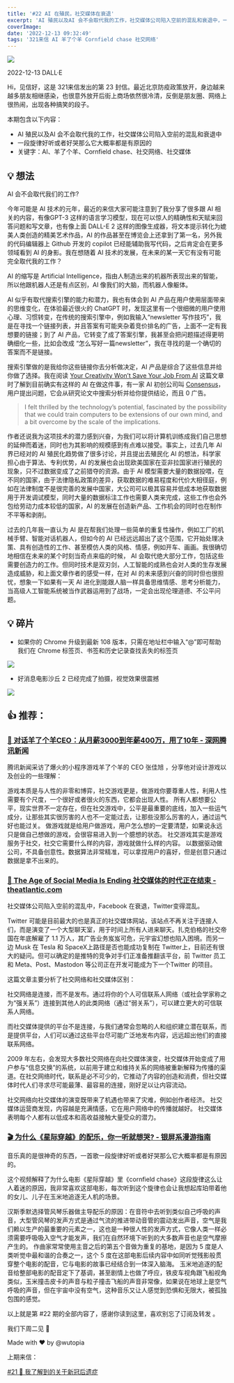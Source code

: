 ```yaml
---
title: '#22 AI 在殖民，社交媒体在衰退'
excerpt: 'AI 殖民以及AI 会不会取代我的工作，社交媒体公司陷入空前的混乱和衰退中，一段旋律好听或者好哭那么它大概率都是有原因的'
coverImage:
date: '2022-12-13 09:32:49'
tags: '321来信 AI 羊了个羊 Cornfield chase 社交网络'
---
```


![](https://assets.wuxinhua.com/newsletter/assets/22-ai.png)

2022-12-13 DALL·E

Hi，见信好，这是 321来信发出的第 23 封信。最近北京防疫政策放开，身边越来越多朋友相继感染，也很意外放开后街上商场依然很冷清，反倒是朋友圈、网络上很热闹，出现各种搞笑的段子。

本期包含以下内容：

- AI 殖民以及AI 会不会取代我的工作，社交媒体公司陷入空前的混乱和衰退中
- 一段旋律好听或者好哭那么它大概率都是有原因的
- 关键字：AI、羊了个羊、Cornfield chase、社交网络、社交媒体


## 💡 想法

AI 会不会取代我们的工作?

今年可能是 AI 技术的元年，最近的来信大家可能注意到了我分享了很多跟 AI 相关的内容，有像GPT-3 这样的语言学习模型，现在可以惊人的精确性和天赋来回答问题和写文章，也有像上面 DALL-E 2 这样的图像生成器，将文本提示转化为媲美人类创造的精美艺术作品，AI 的作品甚至在博览会上还拿到了第一名，另外我的代码编辑器上 Github 开发的 copilot 已经能辅助我写代码，之后肯定会在更多领域看到 AI 的身影。我在想随着 AI 技术的发展，在未来的某一天它有没有可能完全取代我的工作？

AI 的缩写是 Artificial Intelligence，指由人制造出来的机器所表现出来的智能，所以他跟机器人还是有点区别，AI 像我们的大脑，而机器人像躯体。

AI 似乎有取代搜索引擎的能力和潜力，我也有体会到 AI 产品在用户使用层面带来的思维变化，在体验最近很火的 ChatGPT 时，发现这里有一个很细微的用户使用心理、习惯转变，在传统的搜索引擎中，例如我输入“newsletter 写作技巧”，我是在寻找一个链接列表，并且答案有可能夹杂着竞价排名的广告，上面不一定有我想要的链接；到了 AI 产品，它转变了成了答案引擎，我甚至会把问题描述得更明确细化一些，比如会改成 “怎么写好一篇newsletter”，我在寻找的是一个确切的答案而不是链接。

搜索引擎做的是我给你这些链接你去分析做决定，AI 产品是综合了这些信息并给你做了选择。我在阅读 [Your Creativity Won’t Save Your Job From AI](https://www.theatlantic.com/newsletters/archive/2022/12/why-the-rise-of-ai-is-the-most-important-story-of-the-year/672308/) 这篇文章时了解到目前确实有这样的 AI 在做这件事，有一家 AI 初创公司叫 [Consensus](https://consensus.app/search/)，用户提出问题，它会从研究论文中搜索分析并给你提供结论，而且 0 广告。

> I felt thrilled by the technology’s potential, fascinated by the possibility that we could train computers to be extensions of our own mind, and a bit overcome by the scale of the implications.

作者还说我为这项技术的潜力感到兴奋，为我们可以将计算机训练成我们自己思想的延伸而着迷，同时也为其影响的规模感到有点难以接受。事实上，过去几年 AI 界已经对的 AI 殖民化趋势做了很多讨论，并且提出去殖民化 AI 的想法，科学家担心由于算法、专利优势，AI 的发展也会出现欧美国家在亚非拉国家进行殖民的现象，只不过数据变成了之前猎夺的资源。由于 AI 模型需要大量的数据投喂，在不同的国家，由于法律隐私政策的差异，获取数据的难易程度和代价大相径庭，例如在法律制度不是很完善的发展中国家，大公司可以极其容易并低成本地获取数据用于开发调试模型，同时大量的数据标注工作也需要人类来完成，这些工作也会外包给劳动力成本较低的国家，AI 的发展在创造新产品、工作机会的同时也在制作不平等和剥削。

过去的几年我一直认为 AI 是在帮我们处理一些简单的重复性操作，例如工厂的机械手臂、智能对话机器人，但如今的 AI 已经远远超出了这个范围，它开始处理决策、具有创造性的工作、甚至模仿人类的风格、情感，例如开车、画画。我很确切地相信在未来的某个时刻当奇点来临的时候， AI 会取代绝大部分工作，包括这些需要创造力的工作。但同时技术是双刃剑，人工智能的成熟也会对人类的生存发展造成威胁，和上面文章作者的感受一样，在对 AI 的未来感到兴奋的同时但也很担忧，想象一下如果有一天 AI 进化到能跟人脑一样具备思维情感、思考分析能力，当高级人工智能系统被当作武器运用到了战场，一定会出现伦理道德、不公平问题。


## 💡 碎片

- 如果你的 Chrome 升级到最新 108 版本，只需在地址栏中输入“@”即可帮助我们在 Chrome 标签页、书签和历史记录查找丢失的标签页 [](https://blog.google/products/chrome/search-your-tabs-bookmarks-and-history-in-the-chrome-address-bar/)

![](https://assets.wuxinhua.com/newsletter/assets/22-chrome.gif)

- 好消息电影沙丘 2 已经完成了拍摄，视觉效果很震撼

![](https://assets.wuxinhua.com/newsletter/assets/22-dune.png)


## 👍 推荐：

### [📃 对话羊了个羊CEO：从月薪3000到年薪400万，用了10年 - 深网腾讯新闻](https://mp.weixin.qq.com/s/FS4wiGx3qetKb6h0Z1EjnQ)

腾讯新闻采访了爆火的小程序游戏羊了个羊的 CEO 张佳旭 ，分享他对设计游戏以及创业的一些理解：

 游戏本质是与人性的非零和博弈，社交游戏更是，做游戏你要尊重人性，利用人性需要有个尺度，一个很好或者很火的东西，它都会出现人性。
所有人都想要公平，现实世界不一定存在，但在社交游戏中，公平是最重要的底线，加入一些运气成分，让那些其实很厉害的人也不一定能过去，让那些没那么厉害的人，通过运气好也能过关。
做游戏就是给用户做游戏，用户怎么想的一定要清楚，如果说永远只是做自己想做的游戏，会很容易进入到一个臆想的状态。
社交游戏其实是游戏服务于社交，社交它需要什么样的内容，游戏就做什么样的内容。
以数据驱动做公司，不具备创意性。数据算法非常精准，可以拿捏用户的喜好，但是创意只通过数据是拿不出来的。

### [📃 The Age of Social Media Is Ending 社交媒体的时代正在结束 - theatlantic.com](https://www.theatlantic.com/technology/archive/2022/11/twitter-facebook-social-media-decline/672074/)

社交媒体公司陷入空前的混乱中，Facebook 在衰退，Twitter变得混乱。

Twitter 可能是目前最大的也是真正的社交媒体网站，该站点不再关注于连接人们，而是演变了一个大型聊天室，用于时间上所有人进来聊天。扎克伯格的社交帝国在年底解雇了 1.1 万人，其广告业务岌岌可危，元宇宙幻想也陷入困境。而另一边 Musk 在 Tesla 和 SpaceX上路径是否也能成功复制在 Twitter上，目前还有很大的疑问。但可以确定的是推特的竞争对手们正准备推翻该平台，前 Twitter 员工和 Meta、Post、Mastodon 等公司正在开发可能成为下一个Twitter 的项目。

这篇文章主要分析了社交网络和社交媒体区别：

社交网络是连接，而不是发布。通过将你的个人可信联系人网络（或社会学家称之为“强关系”）连接到其他人的此类网络（通过“弱关系”），可以建立更大的可信联系人网络。

而社交媒体提供的平台不是连接，与我们通常会忽略的人和组织建立潜在联系，而是提供平台，人们可以通过这些平台尽可能广泛地发布内容，远远超出他们的直接联系网络。

2009 年左右，会发现大多数社交网络在向社交媒体演变，社交媒体开始变成了用户参与“信息交换”的系统，以前用于建立和维持关系的网络被重新解释为传播的渠道。在社交网络时代，联系是必不可少的，它推动了内容的创造和消费，但社交媒体时代人们寻求尽可能最薄、最容易的连接，刚好足以让内容流动。

社交网络向社交媒体的演变既带来了机遇也带来了灾难，例如创作者经济。
社交媒体运营商发现，内容越是充满情感，它在用户网络中的传播就越好。
社交媒体表明每个人都有以低成本和高收益接触大量受众的潜力。

### [🎬 为什么《星际穿越》的配乐，你一听就想哭? - 银屏系漫游指南](https://www.bilibili.com/video/BV1524y1k787/)

音乐真的是很神奇的东西，一首歌一段旋律好听或者好哭那么它大概率都是有原因的。

这个视频解释了为什么电影《星际穿越》里《cornfield chase》这段旋律这么让人着迷的原因，我非常喜欢这部电影，每次听到这个旋律也会让我想起库珀带着他的女儿、儿子在玉米地追逐无人机的场景。

汉斯季默选择管风琴乐器做主导配乐的原因：在音符中去听到类似自己呼吸的声音，大型管风琴的发声方式是通过气流的推进带动音管的震动发出声音，空气是我们赖以生产的最重要的元素之一，这也是一种很人性的发声方式，它像人类一样必须需要呼吸吸入空气才能发声，我们在自然环境下听到的大多数声音也是空气摩擦产生的。
作曲家常常使用主音之后的第五个音做为重复的基地，是因为 5 度是人类听觉中最和谐的合奏之一，这个 5 度在这部电影后续内容中如同听觉残影般贯穿整个电影的配音，它与电影的故事已经结合到一体深入脑海。
玉米地追逐的配音给整部电影的配音定下了基调，甚至剧情上也做了呼应，铁皮车视角跟飞船视角类似，玉米撞击皮卡的声音与粒子撞击飞船的声音非常像，如果说在地球上是空气呼吸的声音，但在宇宙中没有空气，这种音乐又让人感觉到恐惧和无限大，被孤独包围的感觉。


以上就是第 #22 期的全部内容了，感谢你读到这里，喜欢别忘了订阅及转发 。

我们下周二见 👋

Made with ❤️ by @wutopia

上期来信：

[#21 🐑 我了解到的关于新冠后遗症](https://321laixin.zhubai.love/posts/2211604798892752896)

